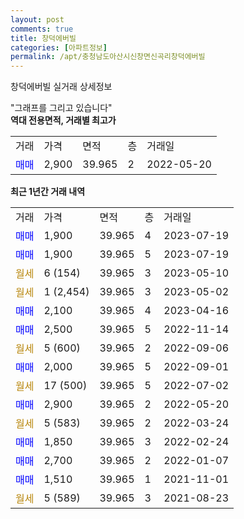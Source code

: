 ```yaml
---
layout: post
comments: true
title: 창덕에버빌
categories: [아파트정보]
permalink: /apt/충청남도아산시신창면신곡리창덕에버빌
---
```


창덕에버빌 실거래 상세정보

<script type="text/javascript">
  google.charts.load('current', {'packages':['line', 'corechart']});
  google.charts.setOnLoadCallback(drawChart);

  function drawChart() {
    var data = new google.visualization.DataTable();
    data.addColumn('date', '거래일');
    data.addColumn('number', "매매");
    data.addColumn('number', "전세");
    data.addColumn('number', "전매");

    data.addRows([[new Date(Date.parse("2023-07-19")), 1900, null, null], [new Date(Date.parse("2023-07-19")), 1900, null, null], [new Date(Date.parse("2023-05-10")), null, null, null], [new Date(Date.parse("2023-05-02")), null, null, null], [new Date(Date.parse("2023-04-16")), 2100, null, null], [new Date(Date.parse("2022-11-14")), 2500, null, null], [new Date(Date.parse("2022-09-06")), null, null, null], [new Date(Date.parse("2022-09-01")), 2000, null, null], [new Date(Date.parse("2022-07-02")), null, null, null], [new Date(Date.parse("2022-05-20")), 2900, null, null], [new Date(Date.parse("2022-03-24")), null, null, null], [new Date(Date.parse("2022-02-24")), 1850, null, null], [new Date(Date.parse("2022-01-07")), 2700, null, null], [new Date(Date.parse("2021-11-01")), 1510, null, null], [new Date(Date.parse("2021-08-23")), null, null, null]]);

    var options = {
      hAxis: {
        format: 'yyyy/MM/dd'
      },    
      lineWidth: 0,
      pointsVisible: true,    
      title: '최근 1년간 유형별 실거래가 분포',
      legend: { position: 'bottom' }
    };

    var formatter = new google.visualization.NumberFormat({pattern:'###,###'} );
    formatter.format(data, 1);
    formatter.format(data, 2);
    
    setTimeout(function() {
        var chart = new google.visualization.LineChart(document.getElementById('columnchart_material'));
        chart.draw(data, (options));
        document.getElementById('loading').style.display = 'none';
    }, 200);
  }
</script>


<div id="loading" style="z-index:20; display: block; margin-left: 0px">"그래프를 그리고 있습니다"</div>
<div id="columnchart_material" style="width: 95%; margin-left: 0px; display: block"></div>
<!-- contents start -->
<b>역대 전용면적, 거래별 최고가</b>
<table class="sortable">
    <tr>
      <td>거래</td>
      <td>가격</td>
      <td>면적</td>
      <td>층</td>
      <td>거래일</td>
    </tr>
        <tr>
          <td><a style="color: blue">매매</a></td>
          <td>2,900</td>
          <td>39.965</td>
          <td>2</td>
          <td>2022-05-20</td>
        </tr>        
    
    
</table>

<b>최근 1년간 거래 내역</b>

<table class="sortable">
    <tr>
      <td>거래</td>
      <td>가격</td>
      <td>면적</td>
      <td>층</td>
      <td>거래일</td>
    </tr>
    <tr>
      <td><a style="color: blue">매매</a></td>
      <td>1,900</td>
      <td>39.965</td>
      <td>4</td>
      <td>2023-07-19</td>
    </tr>          <tr>
      <td><a style="color: blue">매매</a></td>
      <td>1,900</td>
      <td>39.965</td>
      <td>5</td>
      <td>2023-07-19</td>
    </tr>          <tr>
      <td><a style="color: darkgoldenrod">월세</a></td>
      <td>6 (154)</td>
      <td>39.965</td>
      <td>3</td>
      <td>2023-05-10</td>
    </tr>          <tr>
      <td><a style="color: darkgoldenrod">월세</a></td>
      <td>1 (2,454)</td>
      <td>39.965</td>
      <td>3</td>
      <td>2023-05-02</td>
    </tr>          <tr>
      <td><a style="color: blue">매매</a></td>
      <td>2,100</td>
      <td>39.965</td>
      <td>4</td>
      <td>2023-04-16</td>
    </tr>          <tr>
      <td><a style="color: blue">매매</a></td>
      <td>2,500</td>
      <td>39.965</td>
      <td>5</td>
      <td>2022-11-14</td>
    </tr>          <tr>
      <td><a style="color: darkgoldenrod">월세</a></td>
      <td>5 (600)</td>
      <td>39.965</td>
      <td>2</td>
      <td>2022-09-06</td>
    </tr>          <tr>
      <td><a style="color: blue">매매</a></td>
      <td>2,000</td>
      <td>39.965</td>
      <td>5</td>
      <td>2022-09-01</td>
    </tr>          <tr>
      <td><a style="color: darkgoldenrod">월세</a></td>
      <td>17 (500)</td>
      <td>39.965</td>
      <td>5</td>
      <td>2022-07-02</td>
    </tr>          <tr>
      <td><a style="color: blue">매매</a></td>
      <td>2,900</td>
      <td>39.965</td>
      <td>2</td>
      <td>2022-05-20</td>
    </tr>          <tr>
      <td><a style="color: darkgoldenrod">월세</a></td>
      <td>5 (583)</td>
      <td>39.965</td>
      <td>2</td>
      <td>2022-03-24</td>
    </tr>          <tr>
      <td><a style="color: blue">매매</a></td>
      <td>1,850</td>
      <td>39.965</td>
      <td>3</td>
      <td>2022-02-24</td>
    </tr>          <tr>
      <td><a style="color: blue">매매</a></td>
      <td>2,700</td>
      <td>39.965</td>
      <td>2</td>
      <td>2022-01-07</td>
    </tr>          <tr>
      <td><a style="color: blue">매매</a></td>
      <td>1,510</td>
      <td>39.965</td>
      <td>1</td>
      <td>2021-11-01</td>
    </tr>          <tr>
      <td><a style="color: darkgoldenrod">월세</a></td>
      <td>5 (589)</td>
      <td>39.965</td>
      <td>3</td>
      <td>2021-08-23</td>
    </tr>      </table>
<!-- contents end -->    

